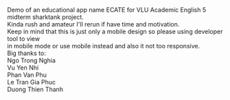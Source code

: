 Demo of an educational app name ECATE for VLU Academic English 5 midterm sharktank project.</br>
Kinda rush and amateur I'll rerun if have time and motivation.</br>
Keep in mind that this is just only a mobile design so please using developer tool to view</br>
in mobile mode or use mobile instead and also it not too responsive.</br>
Big thanks to:</br>
Ngo Trong Nghia</br>
Vu Yen Nhi</br>
Phan Van Phu</br>
Le Tran Gia Phuc</br>
Duong Thien Thanh</br>
